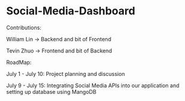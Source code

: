 # Social-Media-Dashboard

Contributions:

William Lin -> Backend and bit of Frontend 

Tevin Zhuo -> Frontend and bit of Backend

RoadMap: 

July 1 - July 10: Project planning and discussion

July 9 - July 15: Integrating Social Media APIs into our application and setting up database using MangoDB
